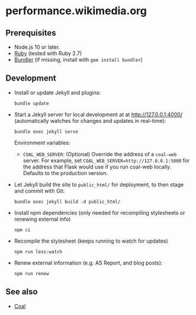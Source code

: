# performance.wikimedia.org

## Prerequisites

* Node.js 10 or later.
* [Ruby](https://www.ruby-lang.org/) (tested with Ruby 2.7)
* [Bundler](https://bundler.io/) (if missing, install with `gem install bundler`)

## Development

* Install or update Jekyll and plugins:
  ```
  bundle update
  ```

* Start a Jekyll server for local development at at <http://127.0.0.1:4000/> (automatically watches for changes and updates in real-time):
  ```
  bundle exec jekyll serve
  ```
  Environment variables:
  * `COAL_WEB_SERVER`: (Optional) Override the address of a `coal-web` server.
    For example, set `COAL_WEB_SERVER=http://127.0.0.1:5000` for the address that
    Flask would use if you run coal-web locally. Defaults to the production version.

* Let Jekyll build the site to `public_html/` for deployment, to then stage and commit with Git:
  ```
  bundle exec jekyll build -d public_html/
  ```

* Install npm dependencies (only needed for recompiling stylesheets or renewing external info)
  ```
  npm ci
  ```

* Recompile the stylesheet (keeps running to watch for updates)
  ```
  npm run less:watch
  ```

* Renew external information (e.g. AS Report, and blog posts):
  ```
  npm run renew
  ```

## See also

* [Coal](https://gerrit.wikimedia.org/g/performance/coal/)
